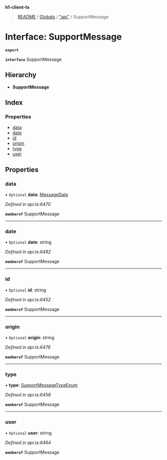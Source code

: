 **h1-client-ts**

> [README](../README.md) / [Globals](../globals.md) / ["api"](../modules/_api_.md) / SupportMessage

# Interface: SupportMessage

**`export`** 

**`interface`** SupportMessage

## Hierarchy

* **SupportMessage**

## Index

### Properties

* [data](_api_.supportmessage.md#data)
* [date](_api_.supportmessage.md#date)
* [id](_api_.supportmessage.md#id)
* [origin](_api_.supportmessage.md#origin)
* [type](_api_.supportmessage.md#type)
* [user](_api_.supportmessage.md#user)

## Properties

### data

• `Optional` **data**: [MessageData](_api_.messagedata.md)

*Defined in api.ts:6470*

**`memberof`** SupportMessage

___

### date

• `Optional` **date**: string

*Defined in api.ts:6482*

**`memberof`** SupportMessage

___

### id

• `Optional` **id**: string

*Defined in api.ts:6452*

**`memberof`** SupportMessage

___

### origin

• `Optional` **origin**: string

*Defined in api.ts:6476*

**`memberof`** SupportMessage

___

### type

•  **type**: [SupportMessageTypeEnum](../enums/_api_.supportmessagetypeenum.md)

*Defined in api.ts:6458*

**`memberof`** SupportMessage

___

### user

• `Optional` **user**: string

*Defined in api.ts:6464*

**`memberof`** SupportMessage
